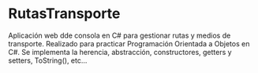# RutasTransporte
Aplicación web dde consola en C# para gestionar rutas y medios de transporte. 
Realizado para practicar Programación Orientada a Objetos en C#. Se implementa la herencia, abstracción, constructores, getters y setters, ToString(), etc...

